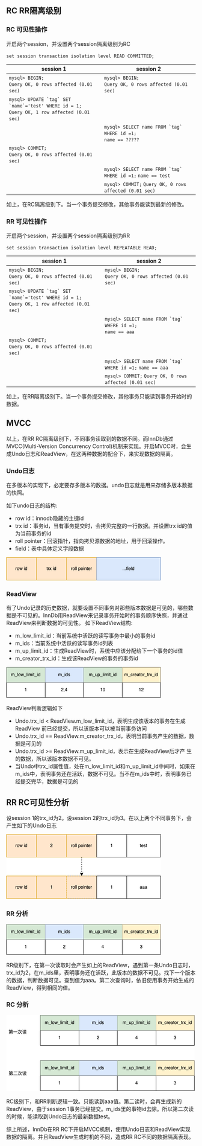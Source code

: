 ## RC RR隔离级别

### RC 可见性操作

开启两个session，并设置两个session隔离级别为RC

```
set session transaction isolation level READ COMMITTED;
```
|session 1| session 2|
|---------|----------|
| ```mysql> BEGIN;``` <br> ```Query OK, 0 rows affected (0.01 sec)```| ```mysql> BEGIN;``` <br> ```Query OK, 0 rows affected (0.01 sec)```|
|```mysql> UPDATE `tag` SET `name`='test' WHERE id = 1;``` <br> ```Query OK, 1 row affected (0.01 sec)```||
||```mysql> SELECT name FROM `tag` WHERE id =1;``` <br> ```name == ?????```|
|```mysql> COMMIT;``` <br> ```Query OK, 0 rows affected (0.01 sec)```||
||```mysql> SELECT name FROM `tag` WHERE id =1;``` ```name == test```|
||```mysql> COMMIT;``` ```Query OK, 0 rows affected (0.01 sec)```|

如上，在RC隔离级别下。当一个事务提交修改，其他事务能读到最新的修改。

### RR 可见性操作

开启两个session，并设置两个session隔离级别为RR

```
set session transaction isolation level REPEATABLE READ;
```

|session 1| session 2|
|---------|----------|
| ```mysql> BEGIN;``` <br> ```Query OK, 0 rows affected (0.01 sec)```| ```mysql> BEGIN;``` <br> ```Query OK, 0 rows affected (0.01 sec)```|
|```mysql> UPDATE `tag` SET `name`='test' WHERE id = 1;``` <br> ```Query OK, 1 row affected (0.01 sec)```||
||```mysql> SELECT name FROM `tag` WHERE id =1;``` <br> ```name == aaa```|
|```mysql> COMMIT;``` <br> ```Query OK, 0 rows affected (0.01 sec)```||
||```mysql> SELECT name FROM `tag` WHERE id =1;``` ```name == aaa```|
||```mysql> COMMIT;``` ```Query OK, 0 rows affected (0.01 sec)```|

如上，在RR隔离级别下。当一个事务提交修改，其他事务只能读到事务开始时的数据。

## MVCC

以上，在RR RC隔离级别下，不同事务读取到的数据不同。而InnDb通过MVCC(Multi-Version Concurrency Control)机制来实现。开启MVCC时，会生成Undo日志和ReadView，在这两种数据的配合下，来实现数据的隔离。

### Undo日志
在多版本的实现下，必定要存多版本的数据。undo日志就是用来存储多版本数据的快照。  

如下undo日志的结构:

*  row id：innodb隐藏的主键id
*  trx id：事务id，当有事务提交时，会拷贝完整的一行数据。并设置trx id的值为当前事务的id
*  roll pointer：回滚指针，指向拷贝源数据的地址，用于回滚操作。
*  field：表中具体定义字段数据

![undo](./img/undo.png)


### ReadView
有了Undo记录的历史数据，就要设置不同事务对那些版本数据是可见的，哪些数据是不可见的。InnDb用ReadView来记录事务开始时的事务顺序快照，并通过ReadView来判断数据的可见性。
如下ReadView结构:

 * m\_low\_limit\_id：当前系统中活跃的读写事务中最小的事务id
 * m\_ids：当前系统中活跃的读写事务id列表
 * m\_up\_limit_id：生成ReadView时，系统中应该分配给下一个事务的id值
 * m\_creator\_trx\_id：生成该ReadView的事务的事务id

![readview](./img/readview.png)

 ReadView判断逻辑如下  
 
 * Undo.trx_id < ReadView.m\_low\_limit\_id，表明生成该版本的事务在生成 ReadView 前已经提交，所以该版本可以被当前事务访问  
 * Undo.trx\_id == ReadView.m\_creator\_trx\_id，表明当前事务产生的数据，数据是可见的
 * Undo.trx\_id >= ReadView.m\_up\_limit_id，表示在生成ReadView后才产
生的数据，所以该版本数据不可见。  
 * 当Undo中trx\_id属性值，处在m\_low\_limit\_id和m\_up\_limit_id中间时，如果在m\_ids中，表明事务还在活跃，数据不可见。当不在m\_ids中时，表明事务已经提交完毕，数据是可见的

## RR RC可见性分析

设session 1的trx\_id为2。设session 2的trx\_id为3。在以上两个不同事务下，会产生如下的Undo日志  

![rr_undo](./img/rr_undo.png)

### RR 分析

![rr_readview](./img/rr_readview.png)  

RR级别下，在第一次读取时会产生如上的ReadView，遇到第一条Undo日志时，trx\_id为2，在m_ids里，表明事务还在活跃，此版本的数据不可见。找下一个版本的数据，判断数据可见。查到值为aaa。第二次查询时，依旧使用事务开始生成的ReadView，得到相同的值。
### RC 分析

![rr_readview](./img/rc_readview.png)  

RC级别下，和RR判断逻辑一致。只能读到aaa值。第二读时，会再生成新的ReadView，由于session 1事务已经提交。m_ids里的事物id去除。所以第二次读的时候，能读取到Undo日志的最新数据test。

综上所述，InnDb在RR RC下开启MVCC机制，使用Undo日志和ReadView实现数据的隔离。并且ReadView生成时机的不同，造成RR RC不同的数据隔离表现。